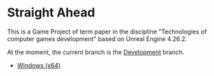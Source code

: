 # Straight Ahead

This is a Game Project of term paper in the discipline "Technologies of computer games development" based on Unreal Engine 4.26.2.

At the moment, the current branch is the [Development](https://github.com/D1mk4Novikov/Straight-Ahead/tree/Development) branch.

* [Windows (x64)](https://mega.nz/folder/wxxERQpb#3eKp7FDXbLCM8tbYZ6V7iA)
